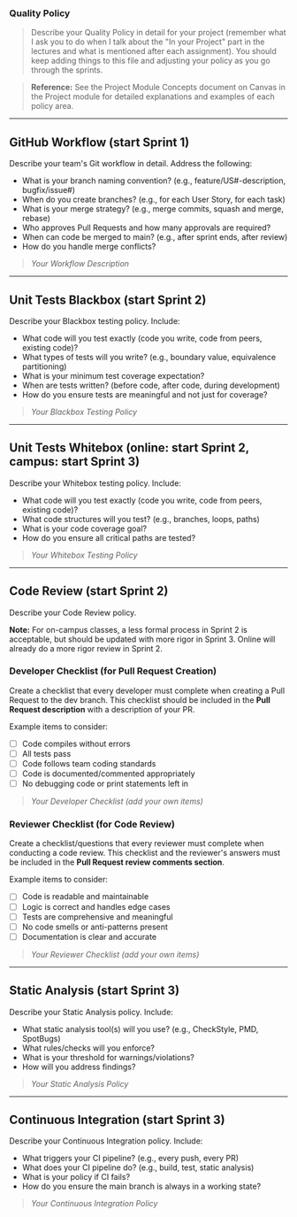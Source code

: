 ### Quality Policy
> Describe your Quality Policy in detail for your project (remember what I ask you to do when I talk about the "In your Project" part in the lectures and what is mentioned after each assignment). You should keep adding things to this file and adjusting your policy as you go through the sprints.

> **Reference:** See the Project Module Concepts document on Canvas in the Project module for detailed explanations and examples of each policy area.

---

## **GitHub Workflow** (start Sprint 1)
Describe your team's Git workflow in detail. Address the following:
- What is your branch naming convention? (e.g., feature/US#-description, bugfix/issue#)
- When do you create branches? (e.g., for each User Story, for each task)
- What is your merge strategy? (e.g., merge commits, squash and merge, rebase)
- Who approves Pull Requests and how many approvals are required?
- When can code be merged to main? (e.g., after sprint ends, after review)
- How do you handle merge conflicts?

> _Your Workflow Description_

---

## **Unit Tests Blackbox** (start Sprint 2)
Describe your Blackbox testing policy. Include:
- What code will you test exactly (code you write, code from peers, existing code)?
- What types of tests will you write? (e.g., boundary value, equivalence partitioning)
- What is your minimum test coverage expectation?
- When are tests written? (before code, after code, during development)
- How do you ensure tests are meaningful and not just for coverage?

> _Your Blackbox Testing Policy_

---

## **Unit Tests Whitebox** (online: start Sprint 2, campus: start Sprint 3)
Describe your Whitebox testing policy. Include:
- What code will you test exactly (code you write, code from peers, existing code)?
- What code structures will you test? (e.g., branches, loops, paths)
- What is your code coverage goal?
- How do you ensure all critical paths are tested?

> _Your Whitebox Testing Policy_

---

## **Code Review** (start Sprint 2)
Describe your Code Review policy.

**Note:** For on-campus classes, a less formal process in Sprint 2 is acceptable, but should be updated with more rigor in Sprint 3. Online will already do a more rigor review in Sprint 2. 

### Developer Checklist (for Pull Request Creation)
Create a checklist that every developer must complete when creating a Pull Request to the dev branch. This checklist should be included in the **Pull Request description** with a description of your PR.

Example items to consider:
- [ ] Code compiles without errors
- [ ] All tests pass
- [ ] Code follows team coding standards
- [ ] Code is documented/commented appropriately
- [ ] No debugging code or print statements left in

> _Your Developer Checklist (add your own items)_

### Reviewer Checklist (for Code Review)
Create a checklist/questions that every reviewer must complete when conducting a code review. This checklist and the reviewer's answers must be included in the **Pull Request review comments section**.

Example items to consider:
- [ ] Code is readable and maintainable
- [ ] Logic is correct and handles edge cases
- [ ] Tests are comprehensive and meaningful
- [ ] No code smells or anti-patterns present
- [ ] Documentation is clear and accurate

> _Your Reviewer Checklist (add your own items)_

---

## **Static Analysis** (start Sprint 3)
Describe your Static Analysis policy. Include:
- What static analysis tool(s) will you use? (e.g., CheckStyle, PMD, SpotBugs)
- What rules/checks will you enforce?
- What is your threshold for warnings/violations?
- How will you address findings?

> _Your Static Analysis Policy_

---

## **Continuous Integration** (start Sprint 3)
Describe your Continuous Integration policy. Include:
- What triggers your CI pipeline? (e.g., every push, every PR)
- What does your CI pipeline do? (e.g., build, test, static analysis)
- What is your policy if CI fails?
- How do you ensure the main branch is always in a working state?

> _Your Continuous Integration Policy_
